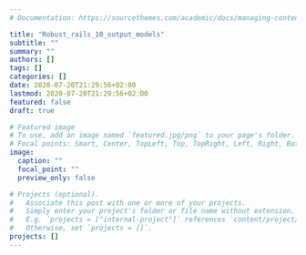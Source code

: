 ```yaml
---
# Documentation: https://sourcethemes.com/academic/docs/managing-content/

title: "Robust_rails_10_output_models"
subtitle: ""
summary: ""
authors: []
tags: []
categories: []
date: 2020-07-20T21:29:56+02:00
lastmod: 2020-07-20T21:29:56+02:00
featured: false
draft: true

# Featured image
# To use, add an image named `featured.jpg/png` to your page's folder.
# Focal points: Smart, Center, TopLeft, Top, TopRight, Left, Right, BottomLeft, Bottom, BottomRight.
image:
  caption: ""
  focal_point: ""
  preview_only: false

# Projects (optional).
#   Associate this post with one or more of your projects.
#   Simply enter your project's folder or file name without extension.
#   E.g. `projects = ["internal-project"]` references `content/project/deep-learning/index.md`.
#   Otherwise, set `projects = []`.
projects: []
---
```

